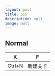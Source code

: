 ```yaml
---
layout: post
title: SSS
description: null
image: null
---
```


Normal
---

K|F|
:---:|:---:|
Ctrl+N|新建关卡